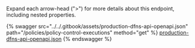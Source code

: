 Expand each arrow-head (">") for more details about this endpoint, including nested properties.  

 {% swagger src="../../.gitbook/assets/production-dfns-api-openapi.json" path="/policies/policy-control-executions" method="get" %}
[production-dfns-api-openapi.json](../../.gitbook/assets/production-dfns-api-openapi.json)
{% endswagger %}
